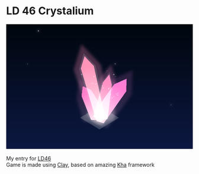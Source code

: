 # LD 46 Crystalium

![preview](preview.png)

My entry for [LD46](https://ldjam.com/events/ludum-dare/46/crystalium)  
Game is made using [Clay](https://github.com/clay2d/clay), based on amazing [Kha](https://github.com/Kode/Kha) framework  
